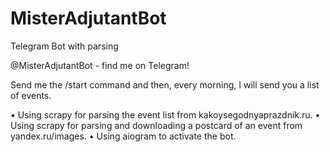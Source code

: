 # MisterAdjutantBot
Telegram Bot with parsing

@MisterAdjutantBot - find me on Telegram!

Send me the /start command and then, every morning, I will send you a list of events.

• Using scrapy for parsing the event list from kakoysegodnyaprazdnik.ru.
• Using scrapy for parsing and downloading a postcard of an event from yandex.ru/images.
• Using aiogram to activate the bot.
